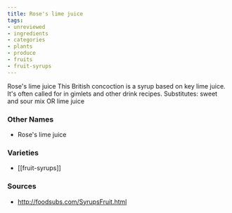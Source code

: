 ```yaml
---
title: Rose's lime juice
tags:
- unreviewed
- ingredients
- categories
- plants
- produce
- fruits
- fruit-syrups
---
```

Rose's lime juice This British concoction is a syrup based on key lime juice. It's often called for in gimlets and other drink recipes. Substitutes: sweet and sour mix OR lime juice

### Other Names

* Rose's lime juice

### Varieties

* [[fruit-syrups]]

### Sources
* http://foodsubs.com/SyrupsFruit.html
